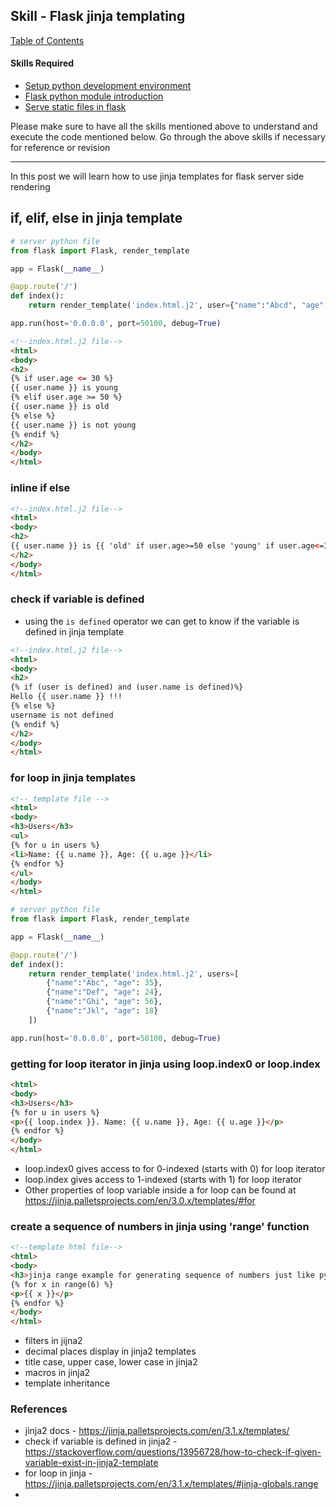 ## Skill - Flask jinja templating

[Table of Contents](https://nagasudhir.blogspot.com/2020/04/taming-python-table-of-contents.html)

#### Skills Required
* [Setup python development environment](https://nagasudhir.blogspot.com/2020/04/setup-python-development-environment_14.html)
* [Flask python module introduction](https://nagasudhir.blogspot.com/2022/04/flask-python-module-introduction-for.html)
* [Serve static files in flask](https://nagasudhir.blogspot.com/2022/04/serve-static-files-in-flask.html)

Please make sure to have all the skills mentioned above to understand and execute the code mentioned below. Go through the above skills if necessary for reference or revision

<hr/>

In this post we will learn how to use jinja templates for flask server side rendering

## if, elif, else in jinja template
```py
# server python file
from flask import Flask, render_template

app = Flask(__name__)

@app.route('/')
def index():
    return render_template('index.html.j2', user={"name":"Abcd", "age": 52})

app.run(host='0.0.0.0', port=50100, debug=True)
```

```html
<!--index.html.j2 file-->
<html>
<body>
<h2>
{% if user.age <= 30 %}
{{ user.name }} is young
{% elif user.age >= 50 %}
{{ user.name }} is old
{% else %}
{{ user.name }} is not young
{% endif %}
</h2>
</body>
</html>
```
### inline if else
```html
<!--index.html.j2 file-->
<html>
<body>
<h2>
{{ user.name }} is {{ 'old' if user.age>=50 else 'young' if user.age<=30 else 'not young' }}
</h2>
</body>
</html>
```
### check if variable is defined
* using the `is defined` operator we can get to know if the variable is defined in jinja template
```html
<!--index.html.j2 file-->
<html>
<body>
<h2>
{% if (user is defined) and (user.name is defined)%}
Hello {{ user.name }} !!!
{% else %}
username is not defined
{% endif %}
</h2>
</body>
</html>
```
### for loop in jinja templates
```html
<!-- template file -->
<html>
<body>
<h3>Users</h3>
<ul>
{% for u in users %}
<li>Name: {{ u.name }}, Age: {{ u.age }}</li>
{% endfor %}
</ul>
</body>
</html>
```
```py
# server python file
from flask import Flask, render_template

app = Flask(__name__)

@app.route('/')
def index():
    return render_template('index.html.j2', users=[
        {"name":"Abc", "age": 35},
        {"name":"Def", "age": 24},
        {"name":"Ghi", "age": 56},
        {"name":"Jkl", "age": 18}
    ])

app.run(host='0.0.0.0', port=50100, debug=True)
```
### getting for loop iterator in jinja using loop.index0 or loop.index
```html
<html>
<body>
<h3>Users</h3>
{% for u in users %}
<p>{{ loop.index }}. Name: {{ u.name }}, Age: {{ u.age }}</p>
{% endfor %}
</body>
</html>
```
* loop.index0 gives access to for 0-indexed (starts with 0) for loop iterator
* loop.index gives access to  1-indexed (starts with 1) for loop iterator
* Other properties of loop variable inside a for loop can be found at https://jinja.palletsprojects.com/en/3.0.x/templates/#for

### create a sequence of numbers in jinja using 'range' function
```html
<!--template html file-->
<html>
<body>
<h3>jinja range example for generating sequence of numbers just like python</h3>
{% for x in range(6) %}
<p>{{ x }}</p>
{% endfor %}
</body>
</html>
```

* filters in jijna2
* decimal places display in jinja2 templates
* title case, upper case, lower case in jinja2
* macros in jinja2
* template inheritance

### References
* jinja2 docs - https://jinja.palletsprojects.com/en/3.1.x/templates/
* check if variable is defined in jinja2 - https://stackoverflow.com/questions/13956728/how-to-check-if-given-variable-exist-in-jinja2-template
* for loop in jinja - https://jinja.palletsprojects.com/en/3.1.x/templates/#jinja-globals.range
*  
<!--stackedit_data:
eyJoaXN0b3J5IjpbLTQxNTAxODkyNSwtMTYwNTU4NzMyMCwxMj
czODA5MTk5LDEyMzQyNzY5MDQsLTQyNzk1MzA3MiwxOTc4ODY1
MjQ5LDEyNjAxMzU4NTEsLTE5NTIwODQyNSwxNzg4NjY1NDI2LC
00ODcyMjk1MTcsNzE1ODg3NTUzLDE4MjU1ODMyNjQsLTI0Mzcz
NDQzNSwtMTA3NDg5MTQ0NywtMTg5NTE4MTMxOCwxMzE2ODQ0NT
M0LDE0NDM3MDE3MTldfQ==
-->